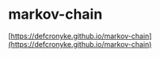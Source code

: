 # markov-chain

[https://defcronyke.github.io/markov-chain](https://defcronyke.github.io/markov-chain)
